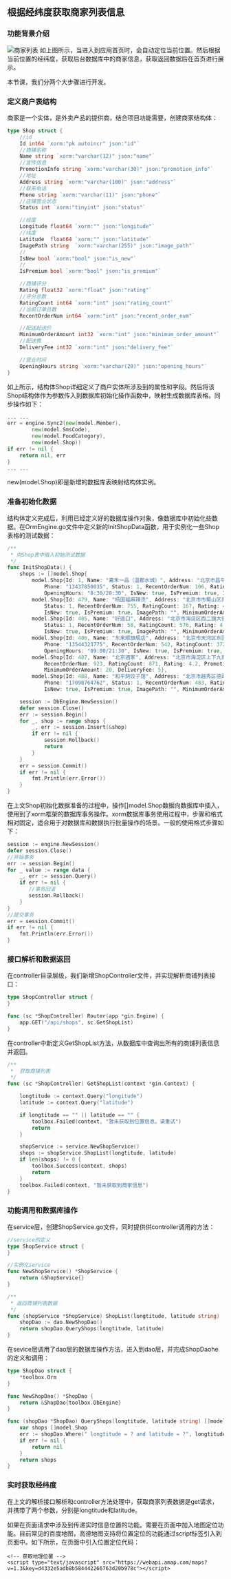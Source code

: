 ## 根据经纬度获取商家列表信息

### 功能背景介绍
![商家列表](img/WX20191202-152600@2x.png)
如上图所示，当进入到应用首页时，会自动定位当前位置。然后根据当前位置的经纬度，获取后台数据库中的商家信息，获取返回数据后在首页进行展示。

本节课，我们分两个大步骤进行开发。

### 定义商户表结构
商家是一个实体，是外卖产品的提供商，结合项目功能需要，创建商家结构体：
```go
type Shop struct {
	//id
	Id int64 `xorm:"pk autoincr" json:"id"`
	//商铺名称
	Name string `xorm:"varchar(12)" json:"name"`
	//宣传信息
	PromotionInfo string `xorm:"varchar(30)" json:"promotion_info"`
	//地址
	Address string `xorm:"varchar(100)" json:"address"`
	//联系电话
	Phone string `xorm:"varchar(11)" json:"phone"`
	//店铺营业状态
	Status int `xorm:"tinyint" json:"status"`

	//经度
	Longitude float64 `xorm:"" json:"longitude"`
	//纬度
	Latitude  float64 `xorm:"" json:"latitude"`
	ImagePath string  `xorm:"varchar(255)" json:"image_path"`
	//
	IsNew bool `xorm:"bool" json:"is_new"`
	//
	IsPremium bool `xorm:"bool" json:"is_premium"`

	//商铺评分
	Rating float32 `xorm:"float" json:"rating"`
	//评分总数
	RatingCount int64 `xorm:"int" json:"rating_count"`
	//当前订单总数
	RecentOrderNum int64 `xorm:"int" json:"recent_order_num"`

	//配送起送价
	MinimumOrderAmount int32 `xorm:"int" json:"minimum_order_amount"`
	//配送费
	DeliveryFee int32 `xorm:"int" json:"delivery_fee"`

	//营业时间
	OpeningHours string `xorm:"varchar(20)" json:"opening_hours"`
}
```
如上所示，结构体Shop详细定义了商户实体所涉及到的属性和字段。然后将该Shop结构体作为参数传入到数据库初始化操作函数中，映射生成数据库表格。同步操作如下：
```go
... ...
err = engine.Sync2(new(model.Member),
		new(model.SmsCode),
		new(model.FoodCategory),
		new(model.Shop))
if err != nil {
	return nil, err
}
... ...
```
new(model.Shop)即是新增的数据库表映射结构体实例。

### 准备初始化数据
结构体定义完成后，利用已经定义好的数据库操作对象，像数据库中初始化些数据。在OrmEngine.go文件中定义新的InitShopData函数，用于实例化一些Shop表格的测试数据：
```go
/**
 * 向Shop表中插入初始测试数据
 */
func InitShopData() {
	shops := []model.Shop{
		model.Shop{Id: 1, Name: "嘉禾一品（温都水城）", Address: "北京市昌平区宏福苑温都水城F1", Longitude: 116.36868, Latitude: 40.10039,
			Phone: "13437850035", Status: 1, RecentOrderNum: 106, RatingCount: 961, Rating: 4.7, PromotionInfo: "欢迎光临，用餐高峰请提前下单，谢谢",
			OpeningHours: "8:30/20:30", IsNew: true, IsPremium: true, ImagePath: "", MinimumOrderAmount: 20, DeliveryFee: 5},
		model.Shop{Id: 479, Name: "杨国福麻辣烫", Address: "北京市市蜀山区南二环路天鹅湖万达广场8号楼1705室", Longitude: 117.22124, Latitude: 31.81948, Phone: "13167583411",
			Status: 1, RecentOrderNum: 755, RatingCount: 167, Rating: 4.2, PromotionInfo: "欢迎光临，用餐高峰请提前下单，谢谢", OpeningHours: "8:30/20:30",
			IsNew: true, IsPremium: true, ImagePath: "", MinimumOrderAmount: 20, DeliveryFee: 5},
		model.Shop{Id: 485, Name: "好适口", Address: "北京市海淀区西二旗大街58号", Longitude: 120.65355, Latitude: 31.26578, Phone: "12345678901",
			Status: 1, RecentOrderNum: 58, RatingCount: 576, Rating: 4.6, PromotionInfo: "欢迎光临，用餐高峰请提前下单，谢谢", OpeningHours: "8:30/20:30",
			IsNew: true, IsPremium: true, ImagePath: "", MinimumOrderAmount: 20, DeliveryFee: 5},
		model.Shop{Id: 486, Name: "东来顺旗舰店", Address: "北京市天河区东圃镇汇彩路38号1领汇创展商务中心401", Longitude: 113.41724, Latitude: 23.1127, Status: 1,
			Phone: "13544323775", RecentOrderNum: 542, RatingCount: 372, Rating: 4.2, PromotionInfo: "老北京正宗涮羊肉,非物质文化遗产",
			OpeningHours: "09:00/21:30", IsNew: true, IsPremium: true, ImagePath: "", MinimumOrderAmount: 20, DeliveryFee: 5},
		model.Shop{Id: 487, Name: "北京酒家", Address: "北京市海淀区上下九商业步行街内", Longitude: 113.24826, Latitude: 23.11488, Phone: "13257482341", Status: 0,
			RecentOrderNum: 923, RatingCount: 871, Rating: 4.2, PromotionInfo: "北京第一家传承300年酒家", OpeningHours: "8:30/20:30", IsNew: true, IsPremium: true, ImagePath: "",
			MinimumOrderAmount: 20, DeliveryFee: 5},
		model.Shop{Id: 488, Name: "和平鸽饺子馆", Address: "北京市越秀区德政中路171", Longitude: 113.27521, Latitude: 23.12092,
			Phone: "17098764762", Status: 1, RecentOrderNum: 483, RatingCount: 273, Rating: 4.2, PromotionInfo: "吃饺子就来和平鸽饺子馆", OpeningHours: "8:30/20:30",
			IsNew: true, IsPremium: true, ImagePath: "", MinimumOrderAmount: 20, DeliveryFee: 5}}

	session := DbEngine.NewSession()
	defer session.Close()
	err := session.Begin()
	for _, shop := range shops {
		_, err := session.Insert(&shop)
		if err != nil {
			session.Rollback()
			return
		}
	}
	err = session.Commit()
	if err != nil {
		fmt.Println(err.Error())
	}
}
```
在上文Shop初始化数据准备的过程中，操作[]model.Shop数据向数据库中插入，使用到了xorm框架的数据库事务操作。xorm数据库事务使用过程中，步骤和格式相对固定，适合用于对数据库和数据执行批量操作的场景。一般的使用格式步骤如下：
```go
session := engine.NewSession()
defer session.Close()
//开始事务
err := session.Begin()
for _ value := range data {
    _, err := session.Query()
    if err != nil {
       //事务回滚
       session.Rollback()
    }
}
//提交事务
err = session.Commit()
if err != nil {
    fmt.Println(err.Error())
}
```

### 接口解析和数据返回
在controller目录层级，我们新增ShopController文件，并实现解析商铺列表接口：
```go
type ShopController struct {
}

func (sc *ShopController) Router(app *gin.Engine) {
	app.GET("/api/shops", sc.GetShopList)
}
```

在controller中新定义GetShopList方法，从数据库中查询出所有的商铺列表信息并返回。
```go
/**
 *  获取商铺列表
 */
func (sc *ShopController) GetShopList(context *gin.Context) {

	longtitude := context.Query("longitude")
	latitude := context.Query("latitude")

	if longtitude == "" || latitude == "" {
		toolbox.Failed(context, "暂未获取到位置信息，请重试")
		return
	}

	shopService := service.NewShopService()
	shops := shopService.ShopList(longtitude, latitude)
	if len(shops) != 0 {
		toolbox.Success(context, shops)
		return
	}
	toolbox.Failed(context, "暂未获取到商家信息")
}
```

### 功能调用和数据库操作
在service层，创建ShopService.go文件，同时提供供controller调用的方法：
```go
//service的定义
type ShopService struct {
}

//实例化service
func NewShopService() *ShopService {
	return &ShopService{}
}

/**
 * 返回商铺列表数据
 */
func (shopService *ShopService) ShopList(longtitude, latitude string) []model.Shop {
	shopDao := dao.NewShopDao()
	return shopDao.QueryShops(longtitude, latitude)
}

```
在sevice层调用了dao层的数据库操作方法，进入到dao层，并完成ShopDaohe的定义和调用：
```go
type ShopDao struct {
	*toolbox.Orm
}

func NewShopDao() *ShopDao {
	return &ShopDao{toolbox.DbEngine}
}

func (shopDao *ShopDao) QueryShops(longtitude, latitude string) []model.Shop {
	var shops []model.Shop
	err := shopDao.Where(" longtitude = ? and latitude = ?", longtitude, latitude).Find(&shops)
	if err != nil {
		return nil
	}
	return shops
}

```

### 实时获取经纬度
在上文的解析接口解析和controller方法处理中，获取商家列表数据是get请求，并携带了两个参数，分别是longtitude和latitude。

如果在页面请求中涉及到传递实时信息位置的功能。需要在页面中加入地图定位功能。目前常见的百度地图，高德地图支持将位置定位的功能通过script标签引入到页面中。如下所示，在页面中引入位置定位代码：
```
<!-- 获取地理位置 -->
<script type="text/javascript" src="https://webapi.amap.com/maps?v=1.3&key=d4332e5adb8b584442266763d20b978c"></script>
```
